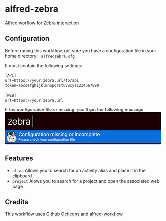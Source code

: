 # alfred-zebra
Alfred worflow for Zebra interaction

## Configuration
Before runing this workflow, get sure you have a configuration file in your home directory: ```.alfredzebra.cfg```

It must contain the following settings:
```
[API]
url=https://your.zebra.url/to/api
token=abcdefghijklmnopqrstuvwxyz1234567890

[WEB]
url=https://your.zebra.url
```

If the configuration file or missing, you'll get the following message
![Configuration screenshot](screen_config.png)

## Features
* ```alias``` Allows you to search for an activity alias and place it in the clipboard
* ```project``` Alows you to search for a project and open the associated web page

## Credits
This workflow uses [Github Octicons](https://github.com/primer/octicons) and [alfred-workflow](https://github.com/deanishe/alfred-workflow)